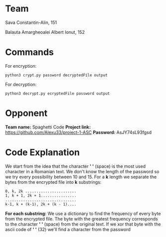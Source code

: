 # Team
Sava Constantin-Alin, 151

Balauta Amargheoalei Albert Ionut, 152

# Commands

For encryption:
```
python3 crypt.py password decryptedFile output
```

For decryption:
```
python3 decrypt.py ecryptedFile password output
```

# Opponent

**Team name:** Spaghetti Code
**Project link:** https://github.com/Alexu33/proiect-1-ASC
**Password:** AsJY74sL93fgsd

# Code Explanation

We start from the idea that the character **' '** (space) is the most used character in a Romanian text.
We don't know the length of the password so we try every possibility between 10 and 15.
For a **k** length we separate the bytes from the encrypted file into **k** substrings:
```
0, k, 2k .......................
1, k + 1, 2k + 1................
................................
k-1, k + (k-1), 2k + (k - 1)....
```
**For each substring:**
We use a dictionary to find the frequency of every byte from the encrypted file. 
The byte with the greatest frequency corresponds to the character **' '** (space) from the original text.
If we xor that byte with the ascii code of **' '** (32) we'll find a character from the password
